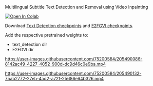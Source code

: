 Multilingual Subtitle Text Detection and Removal using Video Inpainting

[![Open In Colab](https://colab.research.google.com/assets/colab-badge.svg)](https://colab.research.google.com/drive/1aizysXPAMtahOGcNjVhD2zHLE1TTWNfy?usp=sharing)

Download [Text Detection checkpoints](https://drive.google.com/drive/folders/1ZeimKwzWYDWxHOV6-ES78T5W_kJJAEvP?usp=sharing) and [E2FGVI checkpoints](https://drive.google.com/drive/folders/1duoBn3eHIDpW4hnMmpkZYN4cKtgpLwbU?usp=sharing).

Add the respective pretrained weights to:
- text_detection dir
- E2FGVI dir



https://user-images.githubusercontent.com/75200584/205490086-8142ac49-4227-4052-900d-dc9d46c0e9ba.mp4



https://user-images.githubusercontent.com/75200584/205490132-75ab2772-27eb-4ad2-a721-25686e64b326.mp4

